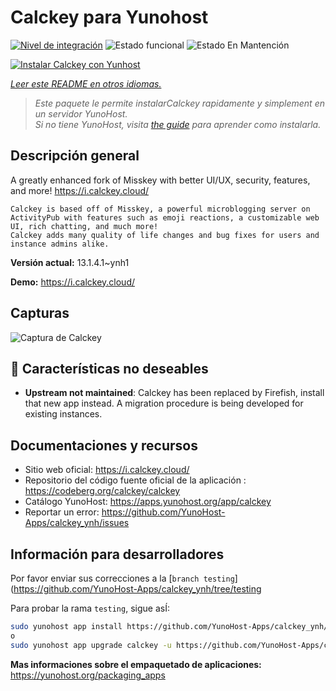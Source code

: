 <!--
Este archivo README esta generado automaticamente<https://github.com/YunoHost/apps/tree/master/tools/readme_generator>
No se debe editar a mano.
-->

# Calckey para Yunohost

[![Nivel de integración](https://dash.yunohost.org/integration/calckey.svg)](https://ci-apps.yunohost.org/ci/apps/calckey/) ![Estado funcional](https://ci-apps.yunohost.org/ci/badges/calckey.status.svg) ![Estado En Mantención](https://ci-apps.yunohost.org/ci/badges/calckey.maintain.svg)

[![Instalar Calckey con Yunhost](https://install-app.yunohost.org/install-with-yunohost.svg)](https://install-app.yunohost.org/?app=calckey)

*[Leer este README en otros idiomas.](./ALL_README.md)*

> *Este paquete le permite instalarCalckey rapidamente y simplement en un servidor YunoHost.*  
> *Si no tiene YunoHost, visita [the guide](https://yunohost.org/install) para aprender como instalarla.*

## Descripción general


A greatly enhanced fork of Misskey with better UI/UX, security, features, and more! https://i.calckey.cloud/


    Calckey is based off of Misskey, a powerful microblogging server on ActivityPub with features such as emoji reactions, a customizable web UI, rich chatting, and much more!
    Calckey adds many quality of life changes and bug fixes for users and instance admins alike.
   


**Versión actual:** 13.1.4.1~ynh1

**Demo:** <https://i.calckey.cloud/>

## Capturas

![Captura de Calckey](./doc/screenshots/screenshot-calckey.png)

## :red_circle: Características no deseables

- **Upstream not maintained**: Calckey has been replaced by Firefish, install that new app instead. A migration procedure is being developed for existing instances.

## Documentaciones y recursos

- Sitio web oficial: <https://i.calckey.cloud/>
- Repositorio del código fuente oficial de la aplicación : <https://codeberg.org/calckey/calckey>
- Catálogo YunoHost: <https://apps.yunohost.org/app/calckey>
- Reportar un error: <https://github.com/YunoHost-Apps/calckey_ynh/issues>

## Información para desarrolladores

Por favor enviar sus correcciones a la [`branch testing`](https://github.com/YunoHost-Apps/calckey_ynh/tree/testing

Para probar la rama `testing`, sigue asÍ:

```bash
sudo yunohost app install https://github.com/YunoHost-Apps/calckey_ynh/tree/testing --debug
o
sudo yunohost app upgrade calckey -u https://github.com/YunoHost-Apps/calckey_ynh/tree/testing --debug
```

**Mas informaciones sobre el empaquetado de aplicaciones:** <https://yunohost.org/packaging_apps>
